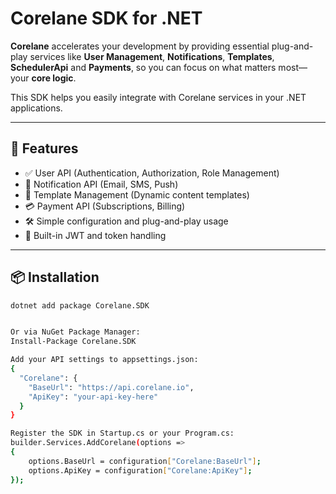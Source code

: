 ﻿# Corelane SDK for .NET

**Corelane** accelerates your development by providing essential plug-and-play services like **User Management**, **Notifications**, **Templates**, **SchedulerApi** and **Payments**, so you can focus on what matters most—your **core logic**.

This SDK helps you easily integrate with Corelane services in your .NET applications.

---

## 🚀 Features

- ✅ User API (Authentication, Authorization, Role Management)
- 📩 Notification API (Email, SMS, Push)
- 🧩 Template Management (Dynamic content templates)
- 💳 Payment API (Subscriptions, Billing)
- 🛠️ Simple configuration and plug-and-play usage
- 🔐 Built-in JWT and token handling

---

## 📦 Installation

```bash
dotnet add package Corelane.SDK


Or via NuGet Package Manager:
Install-Package Corelane.SDK

Add your API settings to appsettings.json:
{
  "Corelane": {
    "BaseUrl": "https://api.corelane.io",
    "ApiKey": "your-api-key-here"
  }
}

Register the SDK in Startup.cs or your Program.cs:
builder.Services.AddCorelane(options =>
{
    options.BaseUrl = configuration["Corelane:BaseUrl"];
    options.ApiKey = configuration["Corelane:ApiKey"];
});

